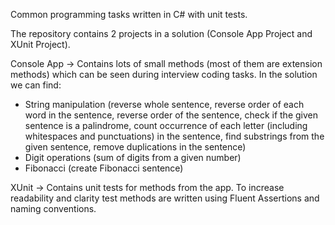 Common programming tasks written in C# with unit tests.

The repository contains 2 projects in a solution (Console App Project and XUnit Project).

Console App -> Contains lots of small methods (most of them are extension methods) which can be seen during interview coding tasks. In the solution we can find:
- String manipulation (reverse whole sentence, reverse order of each word in the sentence, reverse order of the sentence, check if the given sentence is a palindrome, count occurrence of each letter (including whitespaces and punctuations) in the sentence, find substrings from the given sentence, remove duplications in the sentence)
- Digit operations (sum of digits from a given number)
- Fibonacci (create Fibonacci sentence)

XUnit -> Contains unit tests for methods from the app. To increase readability and clarity test methods are written using Fluent Assertions 
and naming conventions.
